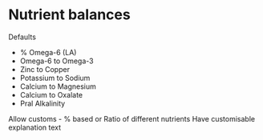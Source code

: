 # Nutrient balances

Defaults
* % Omega-6 (LA)
* Omega-6 to Omega-3
* Zinc to Copper
* Potassium to Sodium
* Calcium to Magnesium
* Calcium to Oxalate
* Pral Alkalinity

Allow customs - % based or Ratio of different nutrients
Have customisable explanation text
